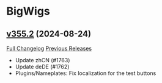 # BigWigs

## [v355.2](https://github.com/BigWigsMods/BigWigs/tree/v355.2) (2024-08-24)
[Full Changelog](https://github.com/BigWigsMods/BigWigs/compare/v355.1...v355.2) [Previous Releases](https://github.com/BigWigsMods/BigWigs/releases)

- Update zhCN (#1763)  
- Update deDE (#1762)  
- Plugins/Nameplates: Fix localization for the test buttons  

